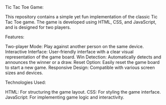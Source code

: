 Tic Tac Toe Game:


This repository contains a simple yet fun implementation of the classic Tic Tac Toe game. 
The game is developed using HTML, CSS, and JavaScript, and is designed for two players.

Features:


Two-player Mode: Play against another person on the same device.
Interactive Interface: User-friendly interface with a clear visual representation of the game board.
Win Detection: Automatically detects and announces the winner or a draw.
Reset Option: Easily reset the game board to start a new game.
Responsive Design: Compatible with various screen sizes and devices.

Technologies Used:


HTML: For structuring the game layout.
CSS: For styling the game interface.
JavaScript: For implementing game logic and interactivity.
